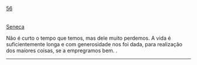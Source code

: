 [56](https://github.com/guilhermeprokisch/ideias/issues/56) 
###### 

[Seneca](Seneca)


Não é curto o tempo que temos, mas dele muito perdemos. A vida é suficientemente longa e com generosidade nos foi dada, para realização dos maiores coisas, se a empregramos bem.
.




-------------------------------------------------------------------------------

